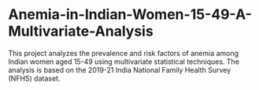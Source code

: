 # Anemia-in-Indian-Women-15-49-A-Multivariate-Analysis
This project analyzes the prevalence and risk factors of anemia among Indian women aged 15-49 using multivariate statistical techniques. The analysis is based on the 2019-21 India National Family Health Survey (NFHS) dataset.
